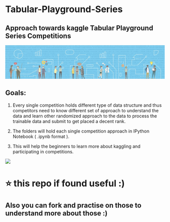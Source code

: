 # Tabular-Playground-Series
Approach towards kaggle Tabular Playground Series Competitions
---


![](https://github.com/sagnik1511/Tabular-Playground-Series/blob/main/tab-series-comp.png)

## Goals:
 1. Every single competition holds different type of data structure and thus competitors need to know different set of approach to understand the data and learn other randomized approach to the data to process the trainable data and submit to get placed a decent rank.
 
 2. The folders will hold each single competition approach in IPython Notebook ( .ipynb format ).
 
 3. This will help the beginners to learn more about kaggling and participating in competitions.
 
 
 ![](https://opengraph.githubassets.com/343bb2e88507cf8ec6b417dd09a65048b54694273227f927f0a8546f77d05439/sagnik1511/Tabular-Playground-Series-Competition)
 
 
  # ⭐ this repo if found useful :)
  
  ## Also you can **fork** and practise on those to understand more about those :)
 
 

